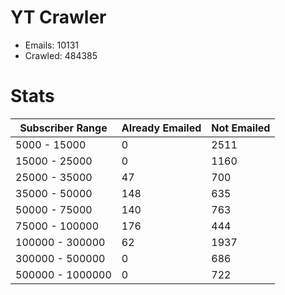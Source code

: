 # YT Crawler
- Emails: 10131
- Crawled: 484385

# Stats
| Subscriber Range  | Already Emailed | Not Emailed |
|-------|-------|-------|
| 5000 - 15000 | 0 | 2511 |
| 15000 - 25000 | 0 | 1160 |
| 25000 - 35000 | 47 | 700 |
| 35000 - 50000 | 148 | 635 |
| 50000 - 75000 | 140 | 763 |
| 75000 - 100000 | 176 | 444 |
| 100000 - 300000 | 62 | 1937 |
| 300000 - 500000 | 0 | 686 |
| 500000 - 1000000 | 0 | 722 |
